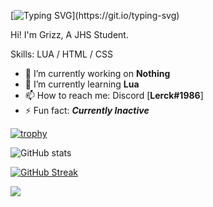 [![Typing SVG](https://readme-typing-svg.demolab.com?font=Fira+Code&weight=350&size=30&duration=3000&pause=500&color=F79200&center=true&multiline=true&width=1000&height=200&lines=Terence+Montecillo;Dumb+idea's+are+the+best.)](https://git.io/typing-svg)

Hi! I'm Grizz, A JHS Student.

Skills: LUA / HTML / CSS

- 🔭 I’m currently working on **Nothing** 
- 🌱 I’m currently learning **Lua** 
- 📫 How to reach me: Discord [**Lerck#1986**] 
- ⚡ Fun fact: ***Currently Inactive*** 

[![trophy](https://github-profile-trophy.vercel.app/?username=Grizzey&theme=dark_lover&no-frame=true)](https://github.com/ryo-ma/github-profile-trophy)

![GitHub stats](https://github-readme-stats.vercel.app/api?username=Grizzey&show_icons=true&hide_border=true&theme=dark)  

[![GitHub Streak](https://streak-stats.demolab.com?user=Grizzey&theme=dark&hide_border=true)](https://git.io/streak-stats)



![](https://hit.yhype.me/github/profile?user_id=73973192)
